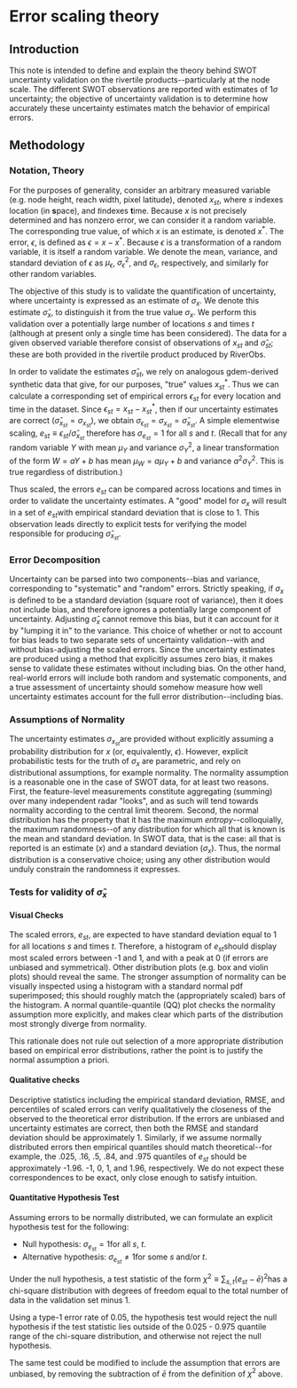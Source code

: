 # Error scaling theory

## Introduction

This note is intended to define and explain the theory behind SWOT uncertainty validation on the rivertile products--particularly at the node scale. The different SWOT observations are reported with estimates of $1 \sigma$ uncertainty; the objective of uncertainty validation is to determine how accurately these uncertainty estimates match the behavior of empirical errors.

## Methodology

### Notation, Theory

For the purposes of generality, consider an arbitrary measured variable (e.g. node height, reach width, pixel latitude), denoted $x_{st}​$, where $s​$ indexes location (in **s**pace), and $t​$ indexes **t**ime. Because $x​$ is not precisely determined and has nonzero error, we can consider it a random variable. The corresponding true value, of which $x​$ is an estimate, is denoted $x^*​$. The error, $\epsilon​$, is defined as $\epsilon = x - x^*​$. Because $\epsilon​$ is a transformation of a random variable, it is itself a random variable. We denote the mean, variance, and standard deviation of $\epsilon​$ as $\mu_\epsilon​$, $\sigma^2_\epsilon​$, and $\sigma_\epsilon​$, respectively, and similarly for other random variables. 

The objective of this study is to validate the quantification of uncertainty, where uncertainty is expressed as an estimate of $\sigma_x$. We denote this estimate $\hat{\sigma}_x$, to distinguish it from the true value $\sigma_x$. We perform this validation over a potentially large number of locations $s$ and times $t$ (although at present only a single time has been considered). The data for a given observed variable therefore consist of observations of $x_{st}$ and $\hat{\sigma}_{st}$; these are both provided in the rivertile product produced by RiverObs. 

In order to validate the estimates $\hat{\sigma}_{st}$, we rely on analogous gdem-derived synthetic data that give, for our purposes, "true" values $x^*_{st}$. Thus we can calculate a corresponding set of empirical errors $\epsilon_{st}$ for every location and time in the dataset. Since $\epsilon_{st} = x_{st} - x^*_{st}$, then if our uncertainty estimates are correct ($\hat{\sigma}_{x_{st}} = \sigma_{x_{st}}$), we obtain $\sigma_{\epsilon_{st}} = \sigma_{x_{st}}= \hat{\sigma}_{x_{st}}$. A simple elementwise scaling, $e_{st} \equiv  \epsilon_{st} / \hat{\sigma}_{x_{st}}$ therefore has $\sigma_{e_{st}} = 1$ for all $s$ and $t$. (Recall that for any random variable $Y$ with mean $\mu_Y$ and variance $\sigma^2_Y$, a linear transformation of the form $W = aY + b$ has mean $\mu_W = a\mu_Y + b$ and variance $a^2\sigma_Y^2​$. This is true regardless of distribution.)

Thus scaled, the errors $e_{st}​$ can be compared across locations and times in order to validate the uncertainty estimates. A "good" model for $\sigma_x​$ will result in a set of $e_{st}​$ with empirical standard deviation that is close to 1. This observation leads directly to explicit tests for verifying the model responsible for producing $\hat{\sigma}_{x_{st}}​$. 

### Error Decomposition

Uncertainty can be parsed into two components--bias and variance, corresponding to "systematic" and "random" errors. Strictly speaking, if $\sigma_x$ is defined to be a standard deviation (square root of variance), then it does not include bias, and therefore ignores a potentially large component of uncertainty. Adjusting $\hat{\sigma}_x$ cannot remove this bias, but it can account for it by "lumping it in" to the variance. This choice of whether or not to account for bias leads to two separate sets of uncertainty validation--with and without bias-adjusting the scaled errors. Since the uncertainty estimates are produced using a method that explicitly assumes zero bias, it makes sense to validate these estimates without including bias. On the other hand, real-world errors will include both random and systematic components, and a true assessment of uncertainty should somehow measure how well uncertainty estimates account for the full error distribution--including bias. 

### Assumptions of Normality

The uncertainty estimates $\sigma_{x_{st}}​$ are provided without explicitly assuming a probability distribution for $x​$ (or, equivalently, $\epsilon​$). However, explicit probabilistic tests for the truth of $\sigma_{x}​$ are parametric, and rely on distributional assumptions, for example normality. The normality assumption is a reasonable one in the case of SWOT data, for at least two reasons. First, the feature-level measurements constitute aggregating (summing) over many independent radar "looks", and as such will tend towards normality according to the central limit theorem. Second, the normal distribution has the property that it has the maximum *entropy*--colloquially, the maximum randomness--of any distribution for which all that is known is the mean and standard deviation. In SWOT data, that is the case: all that is reported is an estimate ($x​$) and a standard deviation ($\sigma_x​$). Thus, the normal distribution is a conservative choice; using any other distribution would unduly constrain the randomness it expresses. 



### Tests for validity of $\hat{\sigma}_{x}$

#### Visual Checks

The scaled errors, $e_{st}​$, are expected to have standard deviation equal to 1 for all locations $s​$ and times $t​$. Therefore, a histogram of $e_{st}​$ should display most scaled errors between -1 and 1, and with a peak at 0 (if errors are unbiased and symmetrical). Other distribution plots (e.g. box and violin plots) should reveal the same. The stronger assumption of normality can be visually inspected using a histogram with a standard normal pdf superimposed; this should roughly match the (appropriately scaled) bars of the histogram. A normal quantile-quantile (QQ) plot checks the normality assumption more explicitly, and makes clear which parts of the distribution most strongly diverge from normality. 

This rationale does not rule out selection of a more appropriate distribution based on empirical error distributions, rather the point is to justify the normal assumption a priori. 



#### Qualitative checks

Descriptive statistics including the empirical standard deviation, RMSE, and percentiles of scaled errors can verify qualitatively the closeness of the observed to the theoretical error distribution. If the errors are unbiased and uncertainty estimates are correct, then both the RMSE and standard deviation should be approximately 1. Similarly, if we assume normally distributed errors then empirical quantiles should match theoretical--for example, the .025, .16, .5, .84, and .975 quantiles of $e_{st}$ should be approximately -1.96. -1, 0, 1, and 1.96, respectively. We do not expect these correspondences to be exact, only close enough to satisfy intuition.



#### Quantitative Hypothesis Test

Assuming errors to be normally distributed, we can formulate an explicit hypothesis test for the following:

- Null hypothesis: $\sigma_{e_{st}} = 1​$ for all $s​$, $t​$.
- Alternative hypothesis: $\sigma_{e_{st}} \ne 1​$ for some $s​$ and/or $t​$.  

Under the null hypothesis, a test statistic of the form $\chi^2 \equiv \sum_{s,t}(e_{st} - \bar{e})^2​$ has a chi-square distribution with degrees of freedom equal to the total number of data in the validation set minus 1. 

Using a type-1 error rate of 0.05, the hypothesis test would reject the null hypothesis if the test statistic lies outside of the 0.025 - 0.975 quantile range of the chi-square distribution, and otherwise not reject the null hypothesis. 

The same test could be modified to include the assumption that errors are unbiased, by removing the subtraction of $\bar{e}​$ from the definition of $\chi^2​$ above. 

